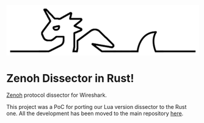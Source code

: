 ![zenoh dissector banner](./assets/zenoh-wireshark.png)

# Zenoh Dissector in Rust!

[Zenoh](http://zenoh.io/) protocol dissector for Wireshark.

This project was a PoC for porting our Lua version dissector to the Rust one.
All the development has been moved to the main repository [here](https://github.com/ZettaScaleLabs/zenoh-dissector).
